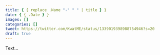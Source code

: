 ```yaml
---
title: { { replace .Name "-" " " | title } }
date: { { .Date } }
images: []
categories: []
tweet: https://twitter.com/KwatME/status/1339019398988754946?s=20
draft: true
---
```


Text...
